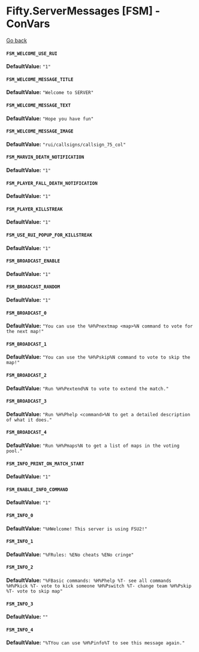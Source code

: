 # Fifty.ServerMessages [FSM] - ConVars
[Go back](./docs_index.md)

#### `FSM_WELCOME_USE_RUI`
**DefaultValue:** `"1"`

#### `FSM_WELCOME_MESSAGE_TITLE`
**DefaultValue:** `"Welcome to SERVER"`

#### `FSM_WELCOME_MESSAGE_TEXT`
**DefaultValue:** `"Hope you have fun"`

#### `FSM_WELCOME_MESSAGE_IMAGE`
**DefaultValue:** `"rui/callsigns/callsign_75_col"`

#### `FSM_MARVIN_DEATH_NOTIFICATION`
**DefaultValue:** `"1"`

#### `FSM_PLAYER_FALL_DEATH_NOTIFICATION`
**DefaultValue:** `"1"`

#### `FSM_PLAYER_KILLSTREAK`
**DefaultValue:** `"1"`

#### `FSM_USE_RUI_POPUP_FOR_KILLSTREAK`
**DefaultValue:** `"1"`

#### `FSM_BROADCAST_ENABLE`
**DefaultValue:** `"1"`

#### `FSM_BROADCAST_RANDOM`
**DefaultValue:** `"1"`

#### `FSM_BROADCAST_0`
**DefaultValue:** `"You can use the %H%Pnextmap <map>%N command to vote for the next map!"`

#### `FSM_BROADCAST_1`
**DefaultValue:** `"You can use the %H%Pskip%N command to vote to skip the map!"`

#### `FSM_BROADCAST_2`
**DefaultValue:** `"Run %H%Pextend%N to vote to extend the match."`

#### `FSM_BROADCAST_3`
**DefaultValue:** `"Run %H%Phelp <command>%N to get a detailed description of what it does."`

#### `FSM_BROADCAST_4`
**DefaultValue:** `"Run %H%Pmaps%N to get a list of maps in the voting pool."`

#### `FSM_INFO_PRINT_ON_MATCH_START`
**DefaultValue:** `"1"`

#### `FSM_ENABLE_INFO_COMMAND`
**DefaultValue:** `"1"`

#### `FSM_INFO_0`
**DefaultValue:** `"%HWelcome! This server is using FSU2!"`

#### `FSM_INFO_1`
**DefaultValue:** `"%FRules:
   %ENo cheats
   %ENo cringe"`

#### `FSM_INFO_2`
**DefaultValue:** `"%FBasic commands:
   %H%Phelp %T- see all commands
   %H%Pkick %T- vote to kick someone
   %H%Pswitch %T- change team
   %H%Pskip %T- vote to skip map"`

#### `FSM_INFO_3`
**DefaultValue:** `""`

#### `FSM_INFO_4`
**DefaultValue:** `"%TYou can use %H%Pinfo%T to see this message again."`

